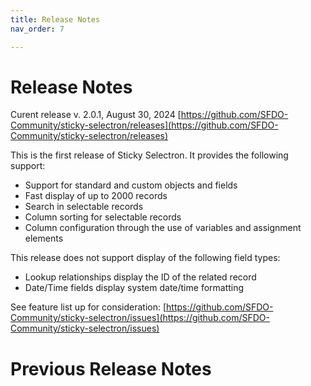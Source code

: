 ```yaml
---
title: Release Notes
nav_order: 7

---
```


# Release Notes

Curent release v. 2.0.1, August 30, 2024
[https://github.com/SFDO-Community/sticky-selectron/releases](https://github.com/SFDO-Community/sticky-selectron/releases)

This is the first release of Sticky Selectron. 
It provides the following support:

- Support for standard and custom objects and fields
- Fast display of up to 2000 records
- Search in selectable records
- Column sorting for selectable records
- Column configuration through the use of variables and assignment elements


This release does not support display of the following field types:
- Lookup relationships display the ID of the related record
- Date/Time fields display system date/time formatting

See feature list up for consideration:
[https://github.com/SFDO-Community/sticky-selectron/issues](https://github.com/SFDO-Community/sticky-selectron/issues)

# Previous Release Notes

